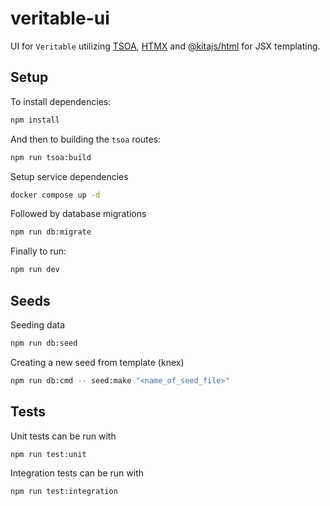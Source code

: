 # veritable-ui

UI for `Veritable` utilizing [TSOA](https://tsoa-community.github.io/docs/getting-started.html), [HTMX](https://htmx.org/) and [@kitajs/html](https://www.npmjs.com/package/@kitajs/html) for JSX templating.

## Setup

To install dependencies:

```bash
npm install
```

And then to building the `tsoa` routes:

```bash
npm run tsoa:build
```

Setup service dependencies

```bash
docker compose up -d
```

Followed by database migrations

```bash
npm run db:migrate
```

Finally to run:

```bash
npm run dev
```

## Seeds

Seeding data

```bash
npm run db:seed
```

Creating a new seed from template (knex)

```bash
npm run db:cmd -- seed:make "<name_of_seed_file>"
```

## Tests

Unit tests can be run with

```bash
npm run test:unit
```

Integration tests can be run with

```bash
npm run test:integration
```
